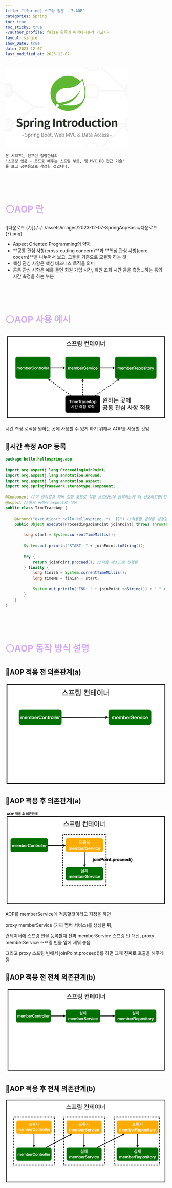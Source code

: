 ```yaml
---
title: "[Spring] 스프링 입문 - 7.AOP"
categories: Spring
toc: true
toc_sticky: true
//author_profile: false 왼쪽에 따라다니는거 키고끄기
layout: single
show_Date: true
date: 2023-12-07
last_modified_at: 2023-12-07
---
```


<a href="https://www.inflearn.com/course/%EC%8A%A4%ED%94%84%EB%A7%81-%EC%9E%85%EB%AC%B8-%EC%8A%A4%ED%94%84%EB%A7%81%EB%B6%80%ED%8A%B8" target="_blank">
  <img src="./../../assets/images/2023-11-23-VLSM/325630-eng.png" alt="325630-eng" style="zoom: 50%;" />
</a>

```
본 시리즈는 인프런 김영한님의
'스프링 입문 - 코드로 배우는 스프링 부트, 웹 MVC,DB 접근 기술'
을 보고 공부용으로 작성한 것입니다.
```

<br>

<br>

<br>



# <span style="color: #D6ABFA;">⚪AOP 란</span>

![다운로드 (7)](./../../assets/images/2023-12-07-SpringAopBasic/다운로드 (7).png)

- Aspect Oriented Programming의 약자
- **공통 관심 사항(cross-cutting concern)**과 **핵심 관심 사항(core cocern)**을 나누어서 보고, 그들을 기준으로 모듈화 하는 것
- 핵심 관심 사항은 핵심 비즈니스 로직을 의미
- 공통 관심 사항은 예를 들면 회원 가입 시간, 회원 조회 시간 등을 측정...하는 등의 시간 측정을 하는 부분

<br>

<br>

<br>

# <span style="color: #D6ABFA;">⚪AOP 사용 예시</span>

![image-20231209012028229](./../../assets/images/2023-12-07-SpringAopBasic/image-20231209012028229.png)

시간 측정 로직을 원하는 곳에 사용할 수 있게 하기 위해서 AOP를 사용할 것임

## 🔹시간 측정 AOP 등록

```java
package hello.hellospring.aop;

import org.aspectj.lang.ProceedingJoinPoint;
import org.aspectj.lang.annotation.Around;
import org.aspectj.lang.annotation.Aspect;
import org.springframework.stereotype.Component;

@Component //이 방식말고 자바 설정 코드로 직접 스프링빈에 등록하는게 더 선호되긴함(컨트롤러 같은 정형화된 것이 아니기 때문)
@Aspect //이거 써줘야 aspect로 작동
public class TimeTraceAop {
    
    @Around("execution(* hello.hellospring..*(..))") //적용할 범위를 설정함. 이 경우엔 hellospring패키지 하위 전부에 적용
    public Object execute(ProceedingJoinPoint joinPoint) throws Throwable {
        
        long start = System.currentTimeMillis();
        
        System.out.println("START: " + joinPoint.toString());
        
        try {
            return joinPoint.proceed(); //다음 메소드로 진행됨
        } finally {
            long finish = System.currentTimeMillis();
            long timeMs = finish - start;
            
            System.out.println("END: " + joinPoint.toString()) + " " + timeMs + "ms");
        }
    }
}
```

<br>

<br>

<br>

# <span style="color: #D6ABFA;">⚪AOP 동작 방식 설명</span>

## 🔹AOP 적용 전 의존관계(a)

![image-20231209020102194](./../../assets/images/2023-12-07-SpringAopBasic/image-20231209020102194.png)

## 🔹AOP 적용 후 의존관계(a)

![image-20231209020130397](./../../assets/images/2023-12-07-SpringAopBasic/image-20231209020130397.png)

AOP를 memberService에 적용할것이라고 지정을 하면

proxy memberService (가짜 멤버 서비스)를 생성한 뒤,

컨테이너에 스프링 빈을 등록할때 진짜 memberService 스프링 빈 대신, proxy memberService 스프링 빈을 앞에 세워 놓음

그리고 proxy 스프링 빈에서 joinPoint.proceed()를 하면 그때 진짜로 호출을 해주게 됨

## 🔹AOP 적용 전 전체 의존관계(b)

![image-20231209020530901](./../../assets/images/2023-12-07-SpringAopBasic/image-20231209020530901.png)

## 🔹AOP 적용 후 전체 의존관계(b)

![image-20231209020549473](./../../assets/images/2023-12-07-SpringAopBasic/image-20231209020549473.png)


